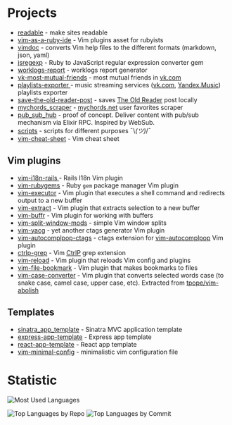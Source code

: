 # Projects

* [readable](https://github.com/lucerion/readable) - make sites readable
* [vim-as-a-ruby-ide](https://github.com/lucerion/vim-as-a-ruby-ide) - Vim plugins asset for rubyists
* [vimdoc](https://github.com/lucerion/vimdoc) - converts Vim help files to the different formats (markdown, json, yaml)
* [jsregexp](https://github.com/lucerion/jsregexp) - Ruby to JavaScript regular expression converter gem
* [worklogs-report](https://github.com/lucerion/worklogs-report) - worklogs report generator
* [vk-most-mutual-friends](https://github.com/lucerion/vk-most-mutual-friends) - most mutual friends in [vk.com](https://vk.com)
* [playlists-exporter ](https://github.com/lucerion/playlists-exporter) - music streaming services ([vk.com](https://vk.com), [Yandex.Music](https://music.yandex.ru)) playlists exporter
* [save-the-old-reader-post](https://github.com/lucerion/save-the-old-reader-post) - saves [The Old Reader](https://theoldreader.com/) post locally
* [mychords_scraper](https://github.com/lucerion/mychords_scraper) - [mychords.net](https://mychords.net) user favorites scraper
* [pub_sub_hub](https://github.com/lucerion/pub_sub_hub) - proof of concept. Deliver content with pub/sub mechanism via Elixir RPC. Inspired by WebSub.
* [scripts](https://github.com/lucerion/scripts) - scripts for different purposes ¯\\_(ツ)_/¯
* [vim-cheat-sheet](https://github.com/lucerion/vim-cheat-sheet) - Vim cheat sheet

## Vim plugins

* [vim-i18n-rails ](https://github.com/lucerion/vim-i18n-rails) - Rails I18n Vim plugin
* [vim-rubygems](https://github.com/lucerion/vim-rubygems) - Ruby `gem` package manager Vim plugin
* [vim-executor](https://github.com/lucerion/vim-executor) - Vim plugin that executes a shell command and redirects output to a new buffer
* [vim-extract](https://github.com/lucerion/vim-extract) - Vim plugin that extracts selection to a new buffer
* [vim-buffr](https://github.com/lucerion/vim-buffr) - Vim plugin for working with buffers
* [vim-split-window-mods](https://github.com/lucerion/vim-split-window-mods) - simple Vim window splits
* [vim-yacg](https://github.com/lucerion/vim-yacg) - yet another ctags generator Vim plugin
* [vim-autocomplpop-ctags](https://github.com/lucerion/vim-autocomplpop-ctags) - ctags extension for [vim-autocomplpop](https://github.com/othree/vim-autocomplpop) Vim plugin
* [ctrlp-grep](https://github.com/lucerion/ctrlp-grep) - Vim [CtrlP](https://github.com/ctrlpvim/ctrlp.vim) grep extension
* [vim-reload](https://github.com/lucerion/vim-reload) - Vim plugin that reloads Vim config and plugins
* [vim-file-bookmark](https://github.com/lucerion/vim-file-bookmark) - Vim plugin that makes bookmarks to files
* [vim-case-converter](https://github.com/lucerion/vim-case-converter) - Vim plugin that converts selected words case (to snake case, camel case, upper case, etc). Extracted from [tpope/vim-abolish](https://github.com/tpope/vim-abolish)

## Templates

* [sinatra_app_template](https://github.com/lucerion/sinatra_app_template) - Sinatra MVC application template
* [express-app-template](https://github.com/lucerion/express-app-template) - Express app template
* [react-app-template](https://github.com/lucerion/react-app-template) - React app template
* [vim-minimal-config](https://github.com/lucerion/vim-minimal-config) - minimalistic vim configuration file

# Statistic

![Most Used Languages](https://github-readme-stats.vercel.app/api/top-langs/?username=lucerion&card_width=684&disable_animations=true)

![Top Languages by Repo](https://github-profile-summary-cards.vercel.app/api/cards/repos-per-language?username=lucerion&theme=github)
![Top Languages by Commit](https://github-profile-summary-cards.vercel.app/api/cards/most-commit-language?username=lucerion&theme=github)
